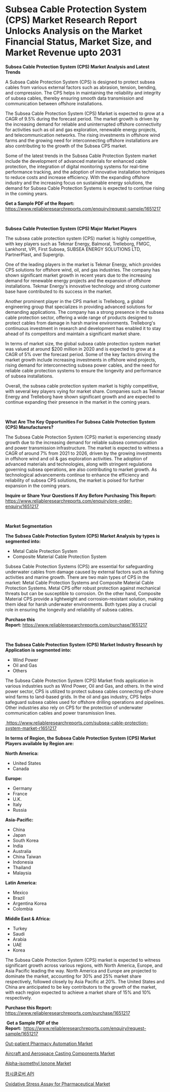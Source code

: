 <p><h1>Subsea Cable Protection System (CPS) Market Research Report Unlocks Analysis on the Market Financial Status, Market Size, and Market Revenue upto 2031</h1></p><p><strong>Subsea Cable Protection System (CPS) Market Analysis and Latest Trends</strong></p>
<p><p>A Subsea Cable Protection System (CPS) is designed to protect subsea cables from various external factors such as abrasion, tension, bending, and compression. The CPS helps in maintaining the reliability and integrity of subsea cables, thereby ensuring smooth data transmission and communication between offshore installations.</p><p>The Subsea Cable Protection System (CPS) Market is expected to grow at a CAGR of 9.5% during the forecast period. The market growth is driven by the increasing demand for reliable and uninterrupted offshore connectivity for activities such as oil and gas exploration, renewable energy projects, and telecommunication networks. The rising investments in offshore wind farms and the growing need for interconnecting offshore installations are also contributing to the growth of the Subsea CPS market.</p><p>Some of the latest trends in the Subsea Cable Protection System market include the development of advanced materials for enhanced cable protection, the integration of digital monitoring systems for real-time performance tracking, and the adoption of innovative installation techniques to reduce costs and increase efficiency. With the expanding offshore industry and the increasing focus on sustainable energy solutions, the demand for Subsea Cable Protection Systems is expected to continue rising in the coming years.</p></p>
<p><strong>Get a Sample PDF of the Report:&nbsp;</strong> <a href="https://www.reliableresearchreports.com/enquiry/request-sample/1651217">https://www.reliableresearchreports.com/enquiry/request-sample/1651217</a></p>
<p>&nbsp;</p>
<p><strong>Subsea Cable Protection System (CPS) Major Market Players</strong></p>
<p><p>The subsea cable protection system (CPS) market is highly competitive, with key players such as Tekmar Energy, Balmoral, Trelleborg, FMGC, Lankhorst, VPI, First Subsea, SUBSEA ENERGY SOLUTIONS LTD, PartnerPlast, and Supergrip. </p><p>One of the leading players in the market is Tekmar Energy, which provides CPS solutions for offshore wind, oil, and gas industries. The company has shown significant market growth in recent years due to the increasing demand for renewable energy projects and the expansion of offshore installations. Tekmar Energy's innovative technology and strong customer base have contributed to its success in the market.</p><p>Another prominent player in the CPS market is Trelleborg, a global engineering group that specializes in providing advanced solutions for demanding applications. The company has a strong presence in the subsea cable protection sector, offering a wide range of products designed to protect cables from damage in harsh marine environments. Trelleborg's continuous investment in research and development has enabled it to stay ahead of its competitors and maintain a significant market share.</p><p>In terms of market size, the global subsea cable protection system market was valued at around $200 million in 2020 and is expected to grow at a CAGR of 5% over the forecast period. Some of the key factors driving the market growth include increasing investments in offshore wind projects, rising demand for interconnecting subsea power cables, and the need for reliable cable protection systems to ensure the longevity and performance of subsea installations.</p><p>Overall, the subsea cable protection system market is highly competitive, with several key players vying for market share. Companies such as Tekmar Energy and Trelleborg have shown significant growth and are expected to continue expanding their presence in the market in the coming years.</p></p>
<p>&nbsp;</p>
<p><strong>What Are The Key Opportunities For Subsea Cable Protection System (CPS) Manufacturers?</strong></p>
<p><p>The Subsea Cable Protection System (CPS) market is experiencing steady growth due to the increasing demand for reliable subsea communication and power transmission infrastructure. The market is expected to witness a CAGR of around 7% from 2021 to 2026, driven by the growing investments in offshore wind and oil & gas exploration activities. The adoption of advanced materials and technologies, along with stringent regulations governing subsea operations, are also contributing to market growth. As technological advancements continue to enhance the efficiency and reliability of subsea CPS solutions, the market is poised for further expansion in the coming years.</p></p>
<p><strong>Inquire or Share Your Questions If Any Before Purchasing This Report:</strong> <a href="https://www.reliableresearchreports.com/enquiry/pre-order-enquiry/1651217">https://www.reliableresearchreports.com/enquiry/pre-order-enquiry/1651217</a></p>
<p>&nbsp;</p>
<p><strong>Market Segmentation</strong></p>
<p><strong>The Subsea Cable Protection System (CPS) Market Analysis by types is segmented into:</strong></p>
<p><ul><li>Metal Cable Protection System</li><li>Composite Material Cable Protection System</li></ul></p>
<p><p>Subsea Cable Protection Systems (CPS) are essential for safeguarding underwater cables from damage caused by external factors such as fishing activities and marine growth. There are two main types of CPS in the market: Metal Cable Protection Systems and Composite Material Cable Protection Systems. Metal CPS offer robust protection against mechanical threats but can be susceptible to corrosion. On the other hand, Composite Material CPS provide a lightweight and corrosion-resistant solution, making them ideal for harsh underwater environments. Both types play a crucial role in ensuring the longevity and reliability of subsea cables.</p></p>
<p><strong>Purchase this Report:&nbsp;</strong><a href="https://www.reliableresearchreports.com/purchase/1651217">https://www.reliableresearchreports.com/purchase/1651217</a></p>
<p>&nbsp;</p>
<p><strong>The Subsea Cable Protection System (CPS) Market Industry Research by Application is segmented into:</strong></p>
<p><ul><li>Wind Power</li><li>Oil and Gas</li><li>Others</li></ul></p>
<p><p>The Subsea Cable Protection System (CPS) Market finds application in various industries such as Wind Power, Oil and Gas, and others. In the wind power sector, CPS is utilized to protect subsea cables connecting off-shore wind farms to land-based grids. In the oil and gas industry, CPS helps safeguard subsea cables used for offshore drilling operations and pipelines. Other industries also rely on CPS for the protection of underwater communication cables and power transmission lines.</p></p>
<p><a href="https://www.reliableresearchreports.com/subsea-cable-protection-system-market-r1651217">&nbsp;https://www.reliableresearchreports.com/subsea-cable-protection-system-market-r1651217</a></p>
<p><strong>In terms of Region, the Subsea Cable Protection System (CPS) Market Players available by Region are:</strong></p>
<p>
    <p> <strong> North America: </strong>
        <ul>
            <li>United States</li>
            <li>Canada</li>
        </ul>
        </p> 
    <p> <strong> Europe: </strong>
        <ul>
            <li>Germany</li>
            <li>France</li>
            <li>U.K.</li>
            <li>Italy</li>
            <li>Russia</li>
        </ul>
        </p> 
    <p> <strong> Asia-Pacific: </strong>
        <ul>
            <li>China</li>
            <li>Japan</li>
            <li>South Korea</li>
            <li>India</li>
            <li>Australia</li>
            <li>China Taiwan</li>
            <li>Indonesia</li>
            <li>Thailand</li>
            <li>Malaysia</li>
        </ul>
        </p> 
    <p> <strong> Latin America: </strong>
        <ul>
            <li>Mexico</li>
            <li>Brazil</li>
            <li>Argentina Korea</li>
            <li>Colombia</li>
        </ul>
        </p> 
    <p> <strong> Middle East & Africa: </strong>
        <ul>
            <li>Turkey</li>
            <li>Saudi</li>
            <li>Arabia</li>
            <li>UAE</li>
            <li>Korea</li>
        </ul>
    </p>
    </p>
<p><p>The Subsea Cable Protection System (CPS) market is expected to witness significant growth across various regions, with North America, Europe, and Asia Pacific leading the way. North America and Europe are projected to dominate the market, accounting for 30% and 25% market share respectively, followed closely by Asia Pacific at 20%. The United States and China are anticipated to be key contributors to the growth of the market, with each region expected to achieve a market share of 15% and 10% respectively.</p></p>
<p><strong>Purchase this Report: </strong><a href="https://www.reliableresearchreports.com/purchase/1651217">https://www.reliableresearchreports.com/purchase/1651217</a></p>
<p>&nbsp;<strong>Get a Sample PDF of the Report:&nbsp;&nbsp;</strong><a href="https://www.reliableresearchreports.com/enquiry/request-sample/1651217">https://www.reliableresearchreports.com/enquiry/request-sample/1651217</a></p>
<p><strong></strong></p>
<p><p><a href="https://github.com/joanneharris67856/Market-Research-Report-List-1/blob/main/out-patient-pharmacy-automation-market.md">Out-patient Pharmacy Automation Market</a></p><p><a href="https://medium.com/@m.muhlisin.sin_83756/global-aircraft-and-aerospace-casting-components-market-share-and-growth-opportunities-and-market-b43b0388a22c">Aircraft and Aerospace Casting Components Market</a></p><p><a href="https://medium.com/@gracielawharris42024/navigating-the-global-alpha-isomethyl-ionone-market-landscape-trends-forecasts-and-impact-52f975e92b19">Alpha-isomethyl Ionone Market</a></p><p><a href="https://github.com/KellyLyncyh543964/Market-Research-Report-List-2/blob/main/6090367127348.md">팜시클로버 API</a></p><p><a href="https://github.com/perkinscortes152/Market-Research-Report-List-1/blob/main/oxidative-stress-assay-for-pharmaceutical-market.md">Oxidative Stress Assay for Pharmaceutical Market</a></p></p>
